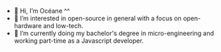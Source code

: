 - 👋 Hi, I’m Océane ^^
- 👀 I’m interested in open-source in general with a focus on open-hardware and low-tech.
- 🌱 I’m currently doing my bachelor's degree in micro-engineering and working part-time as a Javascript developer.

<!---
opatiny/opatiny is a ✨ special ✨ repository because its `README.md` (this file) appears on your GitHub profile.
You can click the Preview link to take a look at your changes.
--->
